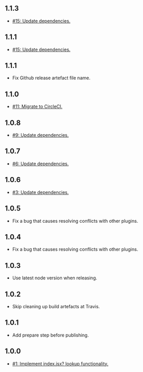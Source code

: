 ## 1.1.3
* [#15: Update dependencies.](https://github.com/haensl/rollup-plugin-local-resolve/issues/15)

## 1.1.1
* [#15: Update dependencies.](https://github.com/haensl/rollup-plugin-local-resolve/issues/15)

## 1.1.1
* Fix Github release artefact file name.

## 1.1.0
* [#11: Migrate to CircleCI.](https://github.com/haensl/rollup-plugin-local-resolve/issues/11)

## 1.0.8
* [#9: Update dependencies.](https://github.com/haensl/rollup-plugin-local-resolve/issues/9)

## 1.0.7
* [#6: Update dependencies.](https://github.com/haensl/rollup-plugin-local-resolve/issues/6)

## 1.0.6
* [#3: Update dependencies.](https://github.com/haensl/rollup-plugin-local-resolve/issues/3)

## 1.0.5
* Fix a bug that causes resolving conflicts with other plugins.

## 1.0.4
* Fix a bug that causes resolving conflicts with other plugins.

## 1.0.3
* Use latest node version when releasing.

## 1.0.2
* Skip cleaning up build artefacts at Travis.

## 1.0.1
* Add prepare step before publishing.

## 1.0.0
* [#1: Implement index.jsx? lookup functionality.](https://github.com/haensl/rollup-plugin-local-resolve/issues/1)
